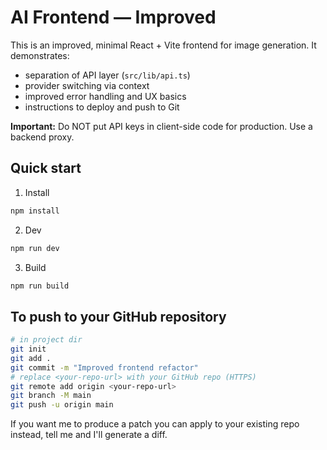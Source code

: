 # AI Frontend — Improved

This is an improved, minimal React + Vite frontend for image generation.
It demonstrates:
- separation of API layer (`src/lib/api.ts`)
- provider switching via context
- improved error handling and UX basics
- instructions to deploy and push to Git

**Important:** Do NOT put API keys in client-side code for production. Use a backend proxy.

## Quick start

1. Install
```bash
npm install
```

2. Dev
```bash
npm run dev
```

3. Build
```bash
npm run build
```

## To push to your GitHub repository

```bash
# in project dir
git init
git add .
git commit -m "Improved frontend refactor"
# replace <your-repo-url> with your GitHub repo (HTTPS)
git remote add origin <your-repo-url>
git branch -M main
git push -u origin main
```

If you want me to produce a patch you can apply to your existing repo instead, tell me and I'll generate a diff.
